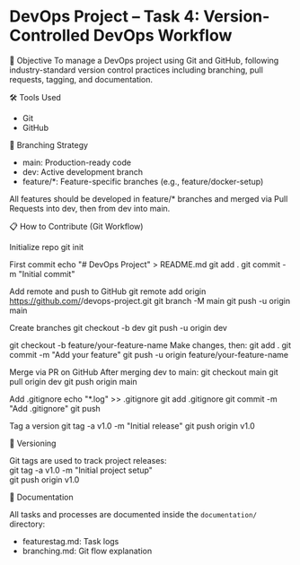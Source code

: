 
# DevOps Project – Task 4: Version-Controlled DevOps Workflow

📌 Objective
To manage a DevOps project using Git and GitHub, following industry-standard version control practices including branching, pull requests, tagging, and documentation.


 🛠 Tools Used
- Git
- GitHub

 🌿 Branching Strategy

- main: Production-ready code  
- dev: Active development branch  
- feature/*: Feature-specific branches (e.g., feature/docker-setup)

All features should be developed in feature/* branches and merged via Pull Requests into dev, then from dev into main.

 📋 How to Contribute (Git Workflow)

Initialize repo
git init

First commit
echo "# DevOps Project" > README.md
git add .
git commit -m "Initial commit"

 Add remote and push to GitHub
git remote add origin https://github.com/<your-username>/devops-project.git
git branch -M main
git push -u origin main

 Create branches
git checkout -b dev
git push -u origin dev

git checkout -b feature/your-feature-name
 Make changes, then:
git add .
git commit -m "Add your feature"
git push -u origin feature/your-feature-name

 Merge via PR on GitHub
 After merging dev to main:
git checkout main
git pull origin dev
git push origin main

 Add .gitignore
echo "*.log" >> .gitignore
git add .gitignore
git commit -m "Add .gitignore"
git push

 Tag a version
git tag -a v1.0 -m "Initial release"
git push origin v1.0
 


🧾 Versioning

Git tags are used to track project releases:  
git tag -a v1.0 -m "Initial project setup"  
git push origin v1.0  


 📄 Documentation

All tasks and processes are documented inside the `documentation/` directory:
- featurestag.md: Task logs
- branching.md: Git flow explanation

